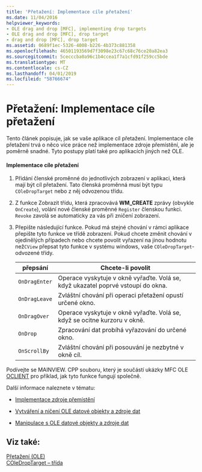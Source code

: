 ```yaml
---
title: 'Přetažení: Implementace cíle přetažení'
ms.date: 11/04/2016
helpviewer_keywords:
- OLE drag and drop [MFC], implementing drop targets
- OLE drag and drop [MFC], drop target
- drag and drop [MFC], drop target
ms.assetid: 0689f1ec-5326-4008-b226-4b373c881358
ms.openlocfilehash: 46501193569d7f3098e23c67c68c76ce20a82ea3
ms.sourcegitcommit: 5cecccba0a96c1b4ccea1f7a1cfd91f259cc5bde
ms.translationtype: MT
ms.contentlocale: cs-CZ
ms.lasthandoff: 04/01/2019
ms.locfileid: "58766674"
---
```

# <a name="drag-and-drop-implementing-a-drop-target"></a>Přetažení: Implementace cíle přetažení

Tento článek popisuje, jak se vaše aplikace cíl přetažení. Implementace cíle přetažení trvá o něco více práce než implementace zdroje přemístění, ale je poměrně snadné. Tyto postupy platí také pro aplikacích jiných než OLE.

#### <a name="to-implement-a-drop-target"></a>Implementace cíle přetažení

1. Přidání členské proměnné do jednotlivých zobrazení v aplikaci, která mají být cíl přetažení. Tato členská proměnná musí být typu `COleDropTarget` nebo z něj odvozenou třídu.

1. Z funkce Zobrazit třídu, která zpracovává **WM_CREATE** zprávy (obvykle `OnCreate`), volání nové členské proměnné `Register` členskou funkci. `Revoke` zavolá se automaticky za vás při zničení zobrazení.

1. Přepište následující funkce. Pokud má stejné chování v rámci aplikace přepište tyto funkce ve třídě zobrazení. Pokud chcete změnit chování v ojedinělých případech nebo chcete povolit vyřazení na jinou hodnotu než`CView` přepsat tyto funkce v systému windows, vaše `COleDropTarget`-odvozené třídy.

    |přepsání|Chcete-li povolit|
    |--------------|--------------|
    |`OnDragEnter`|Operace vyskytuje v okně vyřaďte. Volá se, když ukazatel poprvé vstoupí do okna.|
    |`OnDragLeave`|Zvláštní chování při operaci přetažení opustí určené okno.|
    |`OnDragOver`|Operace vyskytuje v okně vyřaďte. Volá se, když se ocitne kurzoru v okně.|
    |`OnDrop`|Zpracování dat probíhá vyřazování do určené okno.|
    |`OnScrollBy`|Zvláštní chování při posouvání je nezbytné v okně cíl.|

Podívejte se MAINVIEW. CPP souboru, který je součástí ukázky MFC OLE [OCLIENT](../overview/visual-cpp-samples.md) pro příklad, jak tyto funkce fungují společně.

Další informace naleznete v tématu:

- [Implementace zdroje přemístění](../mfc/drag-and-drop-implementing-a-drop-source.md)

- [Vytváření a ničení OLE datové objekty a zdroje dat](../mfc/data-objects-and-data-sources-creation-and-destruction.md)

- [Manipulace s OLE datové objekty a zdroje dat](../mfc/data-objects-and-data-sources-manipulation.md)

## <a name="see-also"></a>Viz také:

[Přetažení (OLE)](../mfc/drag-and-drop-ole.md)<br/>
[COleDropTarget – třída](../mfc/reference/coledroptarget-class.md)
